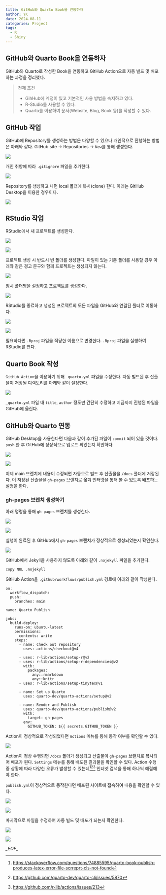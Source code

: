 ```yaml
---
title: GitHub와 Quarto Book을 연동하자
author: YK
date: 2024-08-11
categories: Project
tags:
  - R
  - Shiny
---
```

## GitHub와 Quarto Book을 연동하자
GitHub와 Quarto로 작성한 Book을 연동하고 GitHub Action으로 자동 빌드 및 배포하는 과정을 정리했다.

> 전제 조건
> - GihHub에 계정이 있고 기본적인 사용 방법을 숙지하고 있다.
> - R-Studio를 사용할 수 있다.
> - Quarto를 이용하여 문서(Website, Blog, Book 등)를 작성할 수 있다.

## GitHub 작업
GitHub에 Repository를 생성하는 방법은 다양할 수 있으나 개인적으로 진행하는 방법은 아래와 같다. GitHub site → Repositories → `New`를 통해 생성한다.  

![](/assets/images/Pasted%20image%2020240811114327.png)

개인 취향에 따라 `.gitignore` 파일을 추가한다.

![](/assets/images/Pasted%20image%2020240811114338.png)


Repository를 생성하고 나면 local 폴더에 복사(clone) 한다. 아래는 GitHub Desktop을 이용한 경우이다.

![](/assets/images/Pasted%20image%2020240811114349.png)
## RStudio 작업
RStudio에서 새 프로젝트를 생성한다.

![](/assets/images/Pasted%20image%2020240811114406.png)

![](/assets/images/Pasted%20image%2020240811114411.png)

프로젝트 생성 시 반드시 빈 폴더를 생성한다. 파일이 있는 기존 폴더를 사용할 경우 아래와 같은 경고 문구와 함께 프로젝트는 생성되지 않는다.

![](/assets/images/Pasted%20image%2020240811114427.png)

임시 폴더명을 설정하고 프로젝트를 생성한다.

![](/assets/images/Pasted%20image%2020240811114435.png)

RStudio를 종료하고 생성된 프로젝트의 모든 파일을 GitHub와 연결된 폴더로 이동하다.

![](/assets/images/Pasted%20image%2020240811114443.png)

![](/assets/images/Pasted%20image%2020240811114445.png)

필요하다면 `.Rproj` 파일을 적당한 이름으로 변경한다. `.Rproj` 파일을 실행하여 RStudio를 연다.
## Quarto Book 작성

`GitHub Action`을 이용하기 위해 `_quarto.yml` 파일을 수정한다. 자동 빌드된 후 산출물이 저장될 디렉토리를 아래와 같이 설정한다.

![](/assets/images/Pasted%20image%2020240811114453.png)

 `_quarto.yml` 파일 내 `title`, `author` 정도만 간단히 수정하고 지금까지 진행된 파일을 GitHub에 올린다.
 
## GitHub와 Quarto 연동

GitHub Desktop을 사용한다면 다음과 같이 추가된 파일이 `commit` 되어 있을 것이다. `push` 한 후 GitHub에 정상적으로 업로드 되었는지 확인하다.

![](/assets/images/Pasted%20image%2020240811114504.png)

![](/assets/images/Pasted%20image%2020240811114506.png)

이제 main 브랜치에 내용이 수정되면 자동으로 빌드 후 산출물을 `/docs` 폴더에 저장된다. 이 저장된 산출물을 `gh-pages` 브랜치로 옮겨 인터넷을 통해 볼 수 있도록 배포하는 설정을 한다.

### gh-pages 브랜치 생성하기
아래 명령을 통해 `gh-pages` 브랜치를 생성한다.

![](/assets/images/Pasted%20image%2020240811114521.png)

![](/assets/images/Pasted%20image%2020240811114523.png)

실행이 완료된 후 GitHub에서 `gh-pages` 브랜치가 정상적으로 생성되었는지 확인한다.

![](/assets/images/Pasted%20image%2020240811114531.png)

GitHub에서 Jekyll을 사용하지 않도록 아래와 같이 `.nojekyll` 파일을 추가한다.

```
copy NUL .nojekyll
```

GitHub Action을 `.github/workflows/publish.yml` 경로에 아래와 같이 작성한다.

```
on:
  workflow_dispatch:
  push:
    branches: main

name: Quarto Publish

jobs:
  build-deploy:
    runs-on: ubuntu-latest
    permissions:
      contents: write
    steps:
      - name: Check out repository
        uses: actions/checkout@v4
        
      - uses: r-lib/actions/setup-r@v2
      - uses: r-lib/actions/setup-r-dependencies@v2
        with:
          packages:
            any::rmarkdown
            any::knitr
      - uses: r-lib/actions/setup-tinytex@v1

      - name: Set up Quarto
        uses: quarto-dev/quarto-actions/setup@v2
        
      - name: Render and Publish
        uses: quarto-dev/quarto-actions/publish@v2
        with:
          target: gh-pages
        env:
          GITHUB_TOKEN: ${{ secrets.GITHUB_TOKEN }}
```

Action이 정상적으로 작성되었다면 `Actions` 메뉴를 통해 동작 여부를 확인할 수 있다.

![](/assets/images/Pasted%20image%2020240811114551.png)

Action이 정상 수행되면 `/docs` 폴더가 생성되고 산출물이 `gh-pages` 브랜치로 복사되어 배포가 된다. `Settings` 메뉴를 통해 배포된 결과물을 확인할 수 있다. Action 수행 중 상황에 따라 다양한 오류가 발생할 수 있는데[^1][^2][^3] 인터넷 검색을 통해 하나씩 해결해야 한다.

`publish.yml`이 정상적으로 동작한다면 배포된 사이트에 접속하여 내용을 확인할 수 있다.

![](/assets/images/Pasted%20image%2020240811114603.png)

![](/assets/images/Pasted%20image%2020240811114605.png)

마지막으로 파일을 수정하여 자동 빌드 및 배포가 되는지 확인한다.

![](/assets/images/Pasted%20image%2020240811114617.png)

![](/assets/images/Pasted%20image%2020240811114620.png)



[^1]: https://stackoverflow.com/questions/74885595/quarto-book-publish-produces-latex-error-file-scrreprt-cls-not-found
[^2]: https://github.com/quarto-dev/quarto-cli/issues/5870
[^3]: https://github.com/r-lib/actions/issues/213


_\_EOF\__
